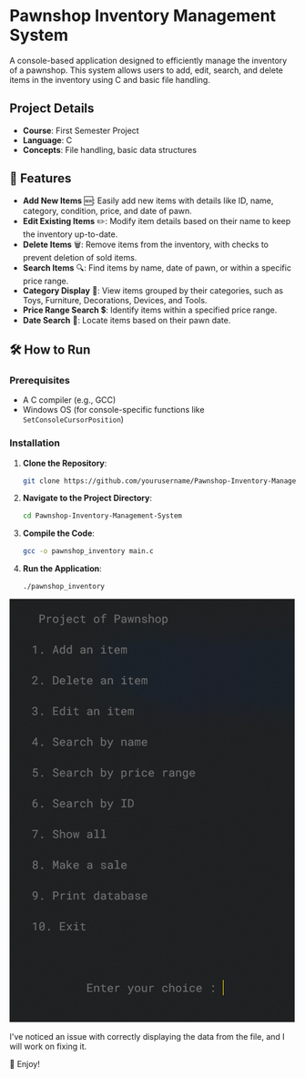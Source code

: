 # Pawnshop Inventory Management System

A console-based application designed to efficiently manage the inventory of a pawnshop. This system allows users to add, edit, search, and delete items in the inventory using C and basic file handling.

## Project Details

- **Course**: First Semester Project
- **Language**: C
- **Concepts**: File handling, basic data structures

## 🚀 Features

- **Add New Items** 🆕: Easily add new items with details like ID, name, category, condition, price, and date of pawn.
- **Edit Existing Items** ✏️: Modify item details based on their name to keep the inventory up-to-date.
- **Delete Items** 🗑️: Remove items from the inventory, with checks to prevent deletion of sold items.
- **Search Items** 🔍: Find items by name, date of pawn, or within a specific price range.
- **Category Display** 📂: View items grouped by their categories, such as Toys, Furniture, Decorations, Devices, and Tools.
- **Price Range Search** 💲: Identify items within a specified price range.
- **Date Search** 📅: Locate items based on their pawn date.

## 🛠️ How to Run

### Prerequisites

- A C compiler (e.g., GCC)
- Windows OS (for console-specific functions like `SetConsoleCursorPosition`)

### Installation

1. **Clone the Repository**: 
    ```bash
    git clone https://github.com/yourusername/Pawnshop-Inventory-Management-System.git
    ```
2. **Navigate to the Project Directory**:
    ```bash
    cd Pawnshop-Inventory-Management-System
    ```
3. **Compile the Code**:
    ```bash
    gcc -o pawnshop_inventory main.c
    ```
4. **Run the Application**:
    ```bash
    ./pawnshop_inventory
    ```

![ScreenShot](git_needed/view.png)

I've noticed an issue with correctly displaying the data from the file, and I will work on fixing it.

📮 Enjoy!
